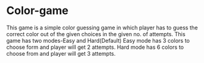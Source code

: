 # Color-game
This game is a simple color guessing game in which player has to guess the correct color out of the given choices in the given no. of attempts.
This game has two modes-Easy and Hard(Default)
Easy mode has 3 colors to choose form and player will get 2 attempts.
Hard mode has 6 colors to choose from and player will get 3 attempts.
